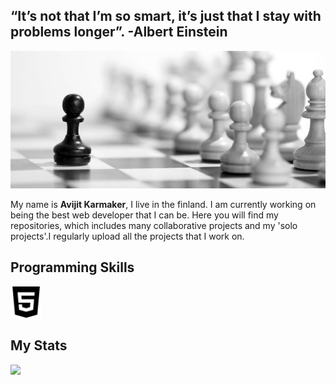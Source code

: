 ## “It’s not that I’m so smart, it’s just that I stay with problems longer”. -Albert Einstein

<img src="images/ngu-1.jpg">

My name is <b> Avijit Karmaker</b>, I live in the finland. I am currently working on being the best web developer that I can be. Here you will find my repositories, which includes many collaborative projects and my 'solo projects'.I regularly upload all the projects that I work on.  

## Programming Skills
<img src="images/html5.svg" height=50>


## My Stats
 <img src="https://github-readme-stats.vercel.app/api?username=ajkacca457&count_private=true&show_icons=true&theme=dracula">
